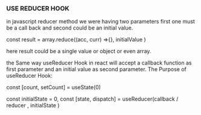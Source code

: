 ###  USE REDUCER HOOK
in javascript reducer method we were having two parameters first one must be a call back and second could be an 
initial value.

const result = array.reduce((acc, curr) =>{}, initialValue )

here result could be a single value or object or even array.


the Same way useReducer Hook in react will accept a callback function as first parameter and an initial value
as second parameter.
The Purpose of useReducer Hook:

const [count, setCount] = useState(0)

const initialState = 0,
const [state, dispatch] = useReducer(callback / reducer , initialState )